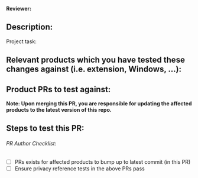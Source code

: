 <!-- Please create the PR as a draft if is not ready for final review and merge -->

**Reviewer:** <!-- ideally the feature DRI, otherwise reference tests DRI or secondary as fallbacks -->

<!-- Optional fields
**CC:**
**Depends on:** 
-->

## Description:

Project task: 

Relevant products which you have tested these changes against (i.e. extension, Windows, ...):
- 

Product PRs to test against:
- 

**Note: Upon merging this PR, you are responsible for updating the affected products to the latest version of this repo.**

## Steps to test this PR:
<!-- List steps to test it manually 
1. <STEP 1> 
-->

###### PR Author Checklist:
- [ ] PRs exists for affected products to bump up to latest commit (in this PR)
- [ ] Ensure privacy reference tests in the above PRs pass
